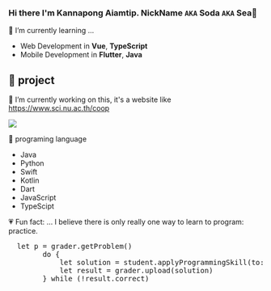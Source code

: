 ### Hi there I'm Kannapong Aiamtip. NickName `AKA` Soda `AKA` Sea👋

🌱 I’m currently learning ...
- Web Development in **Vue**, **TypeScript**
- Mobile Development in **Flutter**, **Java**

## :tulip: project
🔭 I’m currently working on this, it's a website like https://www.sci.nu.ac.th/coop

<a href="https://github.com/KanapongAiamtip/imsce">
  <img src="https://github-readme-stats.vercel.app/api/pin/?username=KanapongAiamtip&repo=imsce&theme=white"/>
</a>

:gem: programing language
- Java
- Python
- Swift
- Kotlin
- Dart
- JavaScript
- TypeScipt

:heartpulse: Fun fact: ...
I believe there is only really one way to learn to program: practice.
<pre>
  let p = grader.getProblem()
        do {
            let solution = student.applyProgrammingSkill(to: p)
            let result = grader.upload(solution)
        } while (!result.correct)
<pre/>
